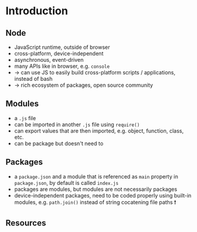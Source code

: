# Introduction



## Node

- JavaScript runtime, outside of browser
- cross-platform, device-independent
- asynchronous, event-driven
- many APIs like in browser, e.g. `console`
- → can use JS to easily build cross-platform scripts / applications, instead of bash
- → rich ecosystem of packages, open source community



## Modules

- a `.js` file
- can be imported in another `.js` file using `require()`
- can export values that are then imported, e.g. object, function, class, etc.
- can be package but doesn't need to



## Packages

- a `package.json` and a module that is referenced as `main` property in `package.json`, by default is called `index.js`
- packages are modules, but modules are not necessarily packages
- device-independent packages, need to be coded properly using built-in modules, e.g. `path.join()` instead of string cocatening file paths ❗️



## Resources